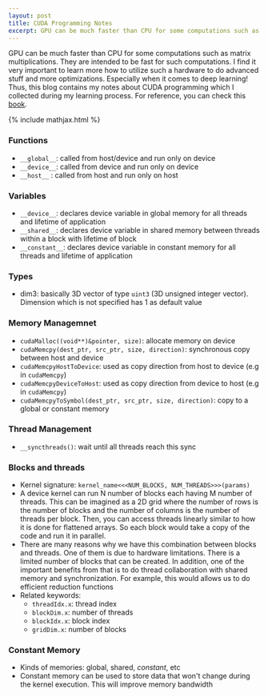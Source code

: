 ```yaml
---
layout: post
title: CUDA Programming Notes
excerpt: GPU can be much faster than CPU for some computations such as matrix multiplications. They are intended to be fast for such computations. I find it very important to learn more how to utilize such a hardware to do advanced stuff and more optimizations. Especially when it comes to deep learning! Thus, this blog contains my notes about CUDA programming which I collected during my learning process.
---
```


GPU can be much faster than CPU for some computations
such as matrix multiplications. They are intended to be fast for such computations.
I find it very important to learn more how to utilize such a hardware to do advanced stuff
and more optimizations. Especially when it comes to deep learning! Thus, this blog
contains my notes about CUDA programming which I collected during my learning process.
For reference, you can check this [book](https://developer.nvidia.com/cuda-example).

{% include mathjax.html %}

### Functions

- `__global__`: called from host/device and run only on device
- `__device__`: called from device and run only on device
- `__host__`  : called from host and run only on host

### Variables

- `__device__`: declares device variable in global memory for all threads and lifetime
of application
- `__shared__`: declares device variable in shared memory between threads within a block
with lifetime of block
- `__constant__`: declares device variable in constant memory for all threads and lifetime
of application

### Types

- dim3: basically 3D vector of type `uint3` (3D unsigned integer vector). Dimension
which is not specified has 1 as default value

### Memory Managemnet

- `cudaMalloc((void**)&pointer, size)`: allocate memory on device
- `cudaMemcpy(dest_ptr, src_ptr, size, direction)`: synchronous copy between host and device
- `cudaMemcpyHostToDevice`: used as copy direction from host to device (e.g in `cudaMemcpy`)
- `cudaMemcpyDeviceToHost`: used as copy direction from device to host (e.g in `cudaMemcpy`)
- `cudaMemcpyToSymbol(dest_ptr, src_ptr, size, direction)`: copy to a global or
constant memory

### Thread Management

- `__syncthreads()`: wait until all threads reach this sync

### Blocks and threads

- Kernel signature: `kernel_name<<<NUM_BLOCKS, NUM_THREADS>>>(params)`
- A device kernel can run N number of blocks each having M number of threads.
This can be imagined as a 2D grid where the number of rows is the number
of blocks and the number of columns is the number of threads per block. Then,
you can access threads linearly similar to how it is done for flattened arrays.
So each block would take a copy of the code and run it in parallel.
- There are many reasons why we have this combination between blocks and threads.
One of them is due to hardware limitations. There is a limited number of blocks
that can be created. In addition, one of the important benefits from that
is to do thread collaboration with shared memory and synchronization. For example,
this would allows us to do efficient reduction functions
- Related keywords:
  - `threadIdx.x`: thread index
  - `blockDim.x`: number of threads
  - `blockIdx.x`: block index
  - `gridDim.x`: number of blocks

### Constant Memory

- Kinds of memories: global, shared, *constant*, etc
- Constant memory can be used to store data that won't change during the
kernel execution. This will improve memory bandwidth
